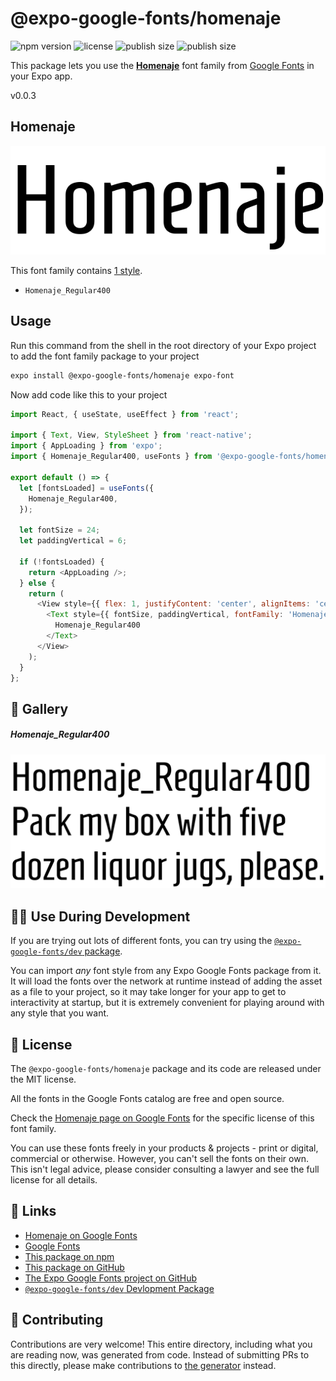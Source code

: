 # @expo-google-fonts/homenaje

![npm version](https://flat.badgen.net/npm/v/@expo-google-fonts/homenaje)
![license](https://flat.badgen.net/github/license/expo/google-fonts)
![publish size](https://flat.badgen.net/packagephobia/install/@expo-google-fonts/homenaje)
![publish size](https://flat.badgen.net/packagephobia/publish/@expo-google-fonts/homenaje)

This package lets you use the [**Homenaje**](https://fonts.google.com/specimen/Homenaje) font family from [Google Fonts](https://fonts.google.com/) in your Expo app.

v0.0.3

## Homenaje

![Homenaje](./font-family.png)

This font family contains [1 style](#-gallery).

- `Homenaje_Regular400`

## Usage

Run this command from the shell in the root directory of your Expo project to add the font family package to your project
```sh
expo install @expo-google-fonts/homenaje expo-font
```

Now add code like this to your project
```js
import React, { useState, useEffect } from 'react';

import { Text, View, StyleSheet } from 'react-native';
import { AppLoading } from 'expo';
import { Homenaje_Regular400, useFonts } from '@expo-google-fonts/homenaje';

export default () => {
  let [fontsLoaded] = useFonts({
    Homenaje_Regular400,
  });

  let fontSize = 24;
  let paddingVertical = 6;

  if (!fontsLoaded) {
    return <AppLoading />;
  } else {
    return (
      <View style={{ flex: 1, justifyContent: 'center', alignItems: 'center' }}>
        <Text style={{ fontSize, paddingVertical, fontFamily: 'Homenaje_Regular400' }}>
          Homenaje_Regular400
        </Text>
      </View>
    );
  }
};

```

## 🔡 Gallery

##### Homenaje_Regular400
![Homenaje_Regular400](./efaa8006929ef2ce2bc82593647ea2be59dcb513e048e4cb4b105cc66119d343.ttf.png)


## 👩‍💻 Use During Development

If you are trying out lots of different fonts, you can try using the [`@expo-google-fonts/dev` package](https://github.com/expo/google-fonts/tree/master/font-packages/dev#readme).

You can import *any* font style from any Expo Google Fonts package from it. It will load the fonts
over the network at runtime instead of adding the asset as a file to your project, so it may take longer
for your app to get to interactivity at startup, but it is extremely convenient
for playing around with any style that you want.

## 📖 License

The `@expo-google-fonts/homenaje` package and its code are released under the MIT license.

All the fonts in the Google Fonts catalog are free and open source.

Check the [Homenaje page on Google Fonts](https://fonts.google.com/specimen/Homenaje) for the specific license of this font family.

You can use these fonts freely in your products & projects - print or digital, commercial or otherwise. However, you can't sell the fonts on their own. This isn't legal advice, please consider consulting a lawyer and see the full license for all details.

## 🔗 Links

- [Homenaje on Google Fonts](https://fonts.google.com/specimen/Homenaje)
- [Google Fonts](https://fonts.google.com/)
- [This package on npm](https://www.npmjs.com/package/@expo-google-fonts/homenaje)
- [This package on GitHub](https://github.com/expo/google-fonts/tree/master/font-packages/homenaje)
- [The Expo Google Fonts project on GitHub](https://github.com/expo/google-fonts)
- [`@expo-google-fonts/dev` Devlopment Package](https://github.com/expo/google-fonts/tree/master/font-packages/dev)


## 🤝 Contributing

Contributions are very welcome! This entire directory, including what you are reading now, was generated from code. Instead of submitting PRs to this directly, please make contributions to [the generator](https://github.com/expo/google-fonts/tree/master/packages/generator) instead.
